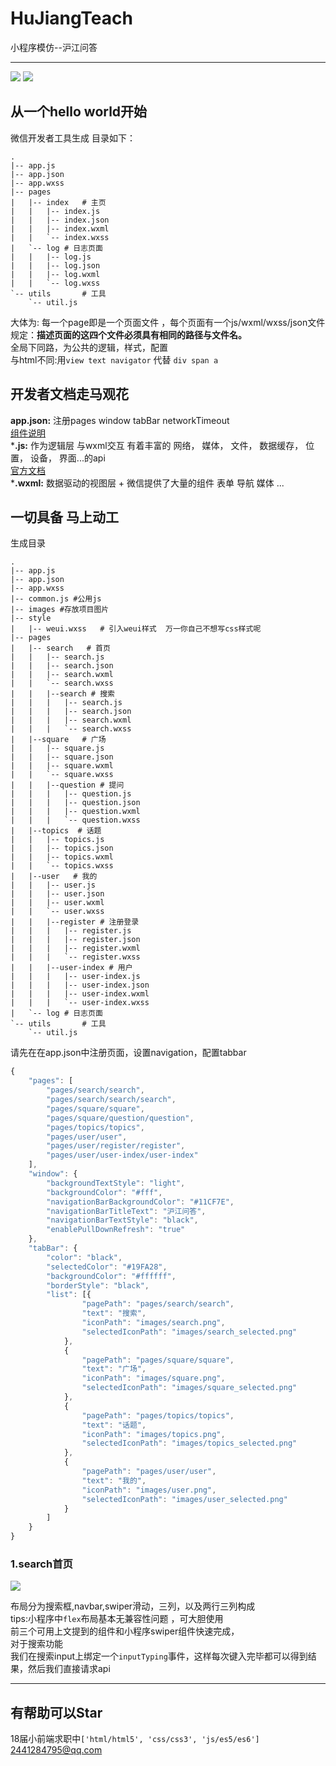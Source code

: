 # HuJiangTeach
小程序模仿--沪江问答<br>
***
![](https://img.shields.io/badge/language-js-orange.svg)
![](https://img.shields.io/badge/platform-wechat-lightgrey.svg)


## 从一个hello world开始
微信开发者工具生成 目录如下：
```
.
|-- app.js
|-- app.json
|-- app.wxss
|-- pages     
|   |-- index   # 主页
|   |   |-- index.js
|   |   |-- index.json
|   |   |-- index.wxml
|   |   `-- index.wxss
|   `-- log # 日志页面
|   |   |-- log.js
|   |   |-- log.json
|   |   |-- log.wxml
|   |   `-- log.wxss
`-- utils       # 工具
    `-- util.js
```
大体为:
每一个page即是一个页面文件 ，每个页面有一个js/wxml/wxss/json文件 规定：**描述页面的这四个文件必须具有相同的路径与文件名。**<br>
全局下同路，为公共的逻辑，样式，配置<br>
与html不同:用`view text navigator` 代替 `div span a`

## 开发者文档走马观花
**app.json:** 注册pages window tabBar networkTimeout<br>
[组件说明](https://mp.weixin.qq.com/debug/wxadoc/dev/component/)<br>
***.js:** 作为逻辑层 与wxml交互 有着丰富的 
网络，
媒体，
文件，
数据缓存，
位置，
设备，
界面...的api<br>
[官方文档](https://mp.weixin.qq.com/debug/wxadoc/dev/api/)<br>
***.wxml:** 数据驱动的视图层 +  微信提供了大量的组件 表单 导航 媒体 ...
## 一切具备 马上动工
生成目录
```
.
|-- app.js
|-- app.json
|-- app.wxss
|-- common.js #公用js
|-- images #存放项目图片
|-- style
|   |-- weui.wxss   # 引入weui样式  万一你自己不想写css样式呢
|-- pages
|   |-- search   # 首页
|   |   |-- search.js
|   |   |-- search.json
|   |   |-- search.wxml
|   |   `-- search.wxss
|   |   |--search # 搜索
|   |   |   |-- search.js
|   |   |   |-- search.json
|   |   |   |-- search.wxml
|   |   |   `-- search.wxss
|   |--square   # 广场
|   |   |-- square.js
|   |   |-- square.json
|   |   |-- square.wxml
|   |   `-- square.wxss
|   |   |--question # 提问
|   |   |   |-- question.js
|   |   |   |-- question.json
|   |   |   |-- question.wxml
|   |   |   `-- question.wxss
|   |--topics  # 话题
|   |   |-- topics.js
|   |   |-- topics.json
|   |   |-- topics.wxml
|   |   `-- topics.wxss
|   |--user   # 我的
|   |   |-- user.js
|   |   |-- user.json
|   |   |-- user.wxml
|   |   `-- user.wxss
|   |   |--register # 注册登录
|   |   |   |-- register.js
|   |   |   |-- register.json
|   |   |   |-- register.wxml
|   |   |   `-- register.wxss
|   |   |--user-index # 用户
|   |   |   |-- user-index.js
|   |   |   |-- user-index.json
|   |   |   |-- user-index.wxml
|   |   |   `-- user-index.wxss
|   `-- log # 日志页面
`-- utils       # 工具
    `-- util.js
```
请先在在app.json中注册页面，设置navigation，配置tabbar<br>
```js
{
    "pages": [
        "pages/search/search",
        "pages/search/search/search",
        "pages/square/square",
        "pages/square/question/question",
        "pages/topics/topics",
        "pages/user/user",
        "pages/user/register/register",
        "pages/user/user-index/user-index"
    ],
    "window": {
        "backgroundTextStyle": "light",
        "backgroundColor": "#fff",
        "navigationBarBackgroundColor": "#11CF7E",
        "navigationBarTitleText": "沪江问答",
        "navigationBarTextStyle": "black",
        "enablePullDownRefresh": "true"
    },
    "tabBar": {
        "color": "black",
        "selectedColor": "#19FA28",
        "backgroundColor": "#ffffff",
        "borderStyle": "black",
        "list": [{
                "pagePath": "pages/search/search",
                "text": "搜索",
                "iconPath": "images/search.png",
                "selectedIconPath": "images/search_selected.png"
            },
            {
                "pagePath": "pages/square/square",
                "text": "广场",
                "iconPath": "images/square.png",
                "selectedIconPath": "images/square_selected.png"
            },
            {
                "pagePath": "pages/topics/topics",
                "text": "话题",
                "iconPath": "images/topics.png",
                "selectedIconPath": "images/topics_selected.png"
            },
            {
                "pagePath": "pages/user/user",
                "text": "我的",
                "iconPath": "images/user.png",
                "selectedIconPath": "images/user_selected.png"
            }
        ]
    }
}
```
### 1.search**首页**
![](https://github.com/SiHao24/HuJiangTeach/tree/master/results/search.gif)<br>

布局分为搜索框,navbar,swiper滑动，三列，以及两行三列构成<br>
tips:小程序中`flex`布局基本无兼容性问题 ，可大胆使用<br>
前三个可用上文提到的组件和小程序swiper组件快速完成，<br>
对于搜索功能<br>
我们在搜索input上绑定一个`inputTyping`事件，这样每次键入完毕都可以得到结果，然后我们直接请求api<br>
***
## 有帮助可以Star
18届小前端求职中`['html/html5', 'css/css3', 'js/es5/es6']`
<a href="mailto:1424254461@qq.com">2441284795@qq.com</a>
